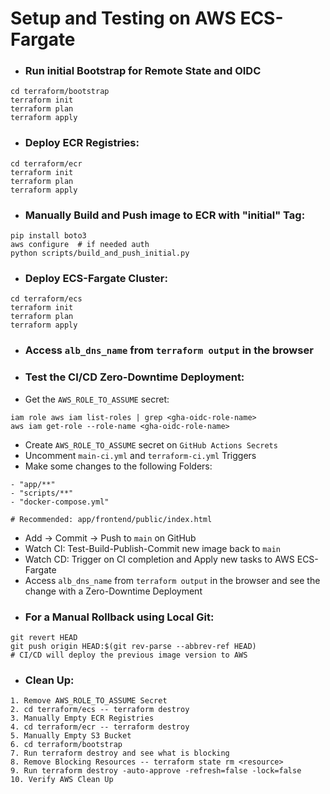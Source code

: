 # Setup and Testing on AWS ECS-Fargate
- ### Run initial Bootstrap for Remote State and OIDC
```
cd terraform/bootstrap
terraform init
terraform plan
terraform apply
```
- ### Deploy ECR Registries:
```
cd terraform/ecr
terraform init
terraform plan
terraform apply
```
- ### Manually Build and Push image to ECR with "initial" Tag:
```
pip install boto3
aws configure  # if needed auth
python scripts/build_and_push_initial.py
```
- ### Deploy ECS-Fargate Cluster:
```
cd terraform/ecs
terraform init
terraform plan
terraform apply
```
- ### Access `alb_dns_name` from `terraform output` in the browser
- ### Test the CI/CD Zero-Downtime Deployment:
- Get the `AWS_ROLE_TO_ASSUME` secret:
```
iam role aws iam list-roles | grep <gha-oidc-role-name>
aws iam get-role --role-name <gha-oidc-role-name>
```
- Create `AWS_ROLE_TO_ASSUME` secret on `GitHub Actions Secrets`
- Uncomment `main-ci.yml` and `terraform-ci.yml` Triggers
- Make some changes to the following Folders:
```
- "app/**"
- "scripts/**"
- "docker-compose.yml"

# Recommended: app/frontend/public/index.html
```
- Add -> Commit -> Push to `main` on GitHub
- Watch CI: Test-Build-Publish-Commit new image back to `main`
- Watch CD: Trigger on CI completion and Apply new tasks to AWS ECS-Fargate
- Access `alb_dns_name` from `terraform output` in the browser and see the change with a Zero-Downtime Deployment
- ### For a Manual Rollback using Local Git:
```
git revert HEAD
git push origin HEAD:$(git rev-parse --abbrev-ref HEAD)
# CI/CD will deploy the previous image version to AWS
```
- ### Clean Up:
```
1. Remove AWS_ROLE_TO_ASSUME Secret
2. cd terraform/ecs -- terraform destroy
3. Manually Empty ECR Registries
4. cd terraform/ecr -- terraform destroy
5. Manually Empty S3 Bucket
6. cd terraform/bootstrap
7. Run terraform destroy and see what is blocking
8. Remove Blocking Resources -- terraform state rm <resource>
9. Run terraform destroy -auto-approve -refresh=false -lock=false
10. Verify AWS Clean Up
```
